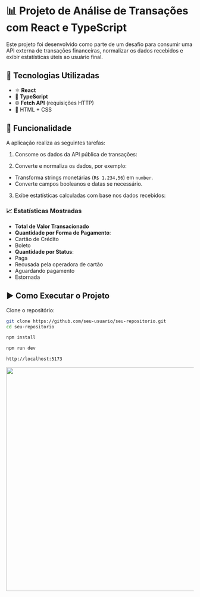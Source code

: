 # 📊 Projeto de Análise de Transações com React e TypeScript

Este projeto foi desenvolvido como parte de um desafio para consumir uma API externa de transações financeiras, normalizar os dados recebidos e exibir estatísticas úteis ao usuário final.

## 🚀 Tecnologias Utilizadas

- ⚛️ **React**
- 💙 **TypeScript**
- 🌐 **Fetch API** (requisições HTTP)
- 💅 HTML + CSS

## 🔧 Funcionalidade

A aplicação realiza as seguintes tarefas:

1. Consome os dados da API pública de transações:

2. Converte e normaliza os dados, por exemplo:
- Transforma strings monetárias (`R$ 1.234,56`) em `number`.
- Converte campos booleanos e datas se necessário.
3. Exibe estatísticas calculadas com base nos dados recebidos:

### 📈 Estatísticas Mostradas

- **Total de Valor Transacionado**
- **Quantidade por Forma de Pagamento**:
- Cartão de Crédito
- Boleto
- **Quantidade por Status**:
- Paga
- Recusada pela operadora de cartão
- Aguardando pagamento
- Estornada


## ▶️ Como Executar o Projeto

Clone o repositório: 
   ```bash
   git clone https://github.com/seu-usuario/seu-repositorio.git
   cd seu-repositorio

npm install

npm run dev

http://localhost:5173

````
<img border="0" data-original-height="1080" data-original-width="1920" height="600" src="https://blogger.googleusercontent.com/img/b/R29vZ2xl/AVvXsEj3pAu0XMbJS00wFm3StElMAnUiZoD4kfH0WWbLLtkdur0X8k0058BwZea5IU5WEqW9SREJnfPU3RS9CCGh06PhfwAy2BnQUO7fwnECOXSPpRHDytYjVR04C7jkI7sUpWaNc6RvlfZzZfjtdf7mol1C5lL1WghAVs0_WrHb7n_JQK3wxjcOsbZrGwi6NGWm/s1891/transcaoapi.png" width="1280" />

